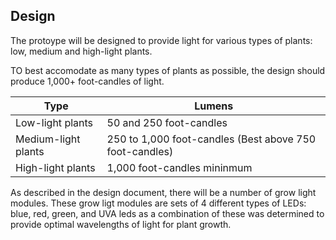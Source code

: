 ## Design
The protoype will be designed to provide light for various types of plants: low, medium and high-light plants.

TO best accomodate as many types of plants as possible, the design should produce 1,000+ foot-candles of light.

| Type      | Lumens |
| ----------- | ----------- |
| Low-light plants  | 50 and 250 foot-candles     |
| Medium-light plants   | 250 to 1,000 foot-candles (Best above 750 foot-candles)   |
| High-light plants   | 1,000 foot-candles mininmum|

As described in the design document, there will be a number of grow light modules. These grow ligt modules are sets of 4 different types of LEDs: blue, 
red, green, and UVA leds as a combination of these was determined to provide optimal wavelengths of light for plant growth.

